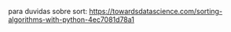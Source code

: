 para duvidas sobre sort: https://towardsdatascience.com/sorting-algorithms-with-python-4ec7081d78a1

